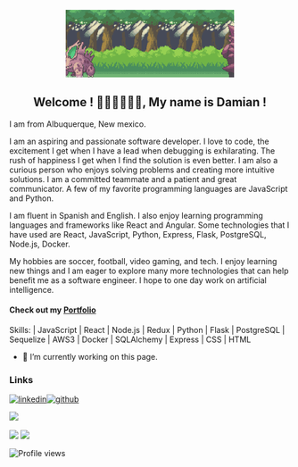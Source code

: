 <p align="center">
<img src='https://raw.githubusercontent.com/JayDrojas/JayDrojas/main/PokemonBattle.webp' alt='' width='60%'>
</p>

<h2 align="center">
Welcome ! 🧑‍💻🧑‍💻🧑‍💻, My name is Damian !
</h2>

I am from Albuquerque, New mexico. 
  
I am an aspiring and passionate software developer. I love to code, the excitement I get when I have a lead when debugging is exhilarating. The rush of happiness I get when I find the solution is even better. I am also a curious person who enjoys solving problems and creating more intuitive solutions. I am a committed teammate and a patient and great communicator. A few of my favorite programming languages are JavaScript and Python. 

I am fluent in Spanish and English. I also enjoy learning programming languages and frameworks like React and Angular. Some technologies that I have used are React, JavaScript, Python, Express, Flask, PostgreSQL, Node.js, Docker.  
  
My hobbies are soccer, football, video gaming, and tech. 
I enjoy learning new things and I am eager to explore many more technologies that can help benefit me as a software engineer. I hope to one day work on artificial intelligence.
  
<h4>Check out my <a href="https://jaydrojas.github.io./">Portfolio</a></h4>

Skills: | JavaScript | React | Node.js | Redux | Python | Flask | PostgreSQL | Sequelize | AWS3 | Docker | SQLAlchemy | Express | CSS | HTML

- 🔭 I’m currently working on this page. 

### Links

[<img src='https://cdn.jsdelivr.net/npm/simple-icons@3.0.1/icons/linkedin.svg' alt='linkedin' height='40'>](https://www.linkedin.com/in/damian-rojas-076a571b8/)[<img src='https://cdn.jsdelivr.net/npm/simple-icons@3.0.1/icons/github.svg' alt='github' height='40'>](https://github.com/JayDrojas)  

<!-- [![Top Langs](https://github-readme-stats.vercel.app/api/top-langs/?username=JayDrojas)](https://github.com/anuraghazra/github-readme-stats) -->
<!-- ![GitHub stats](https://github-readme-stats.vercel.app/api?username=JayDrojas&show_icons=true)   -->
<!-- ![GitHub streak stats](https://github-readme-streak-stats.herokuapp.com/?user=JayDrojas)   -->
<img src="https://github-readme-stats.vercel.app/api/top-langs/?username=JayDrojas"/> 
<p>
<img src="https://github-readme-stats.vercel.app/api?username=JayDrojas&show_icons=true"/> <img src="https://github-readme-streak-stats.herokuapp.com/?user=JayDrojas"/>
</p>

![Profile views](https://gpvc.arturio.dev/JayDrojas)  
